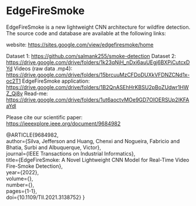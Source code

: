 # EdgeFireSmoke
EdgeFireSmoke is a new lightweight CNN architecture for wildfire detection.
The source code and database are available at the following links:

website: https://sites.google.com/view/edgefiresmoke/home

Dataset 1: https://github.com/salmank255/smoke-detection
Dataset 2: https://drive.google.com/drive/folders/1k23qNjH_nDxi6auUEgj6BXPiCutcxDYd
Videos (raw data .mp4): https://drive.google.com/drive/folders/15brcuuMzCFDoDUXkVFDNZCNd1x-oc2T1
EdgeFireSmoke application: https://drive.google.com/drive/folders/1B2QnASEhHrKBSU2pBoZUdwr1HWZ_Qj8v 
Read-me: https://drive.google.com/drive/folders/1ut6aoctvMOe9GD7OIOERSUp2IKFAaYdl

Please cite our scientific paper: https://ieeexplore.ieee.org/document/9684982

@ARTICLE{9684982,  
author={Silva, Jefferson and Huang, Chenxi and Nogueira, Fabricio and Bhatia, Surbi and Albuquerque, Victor},  
journal={IEEE Transactions on Industrial Informatics},   
title={EdgeFireSmoke: A Novel Lightweight CNN Model for Real-Time Video Fire-Smoke Detection},   
year={2022},  
volume={},  
number={},  
pages={1-1},  
doi={10.1109/TII.2021.3138752}
}
